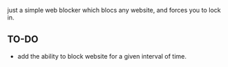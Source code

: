 just a simple web blocker which blocs any website, and forces you to lock in.

## TO-DO
- add the ability to block website for a given interval of time.
